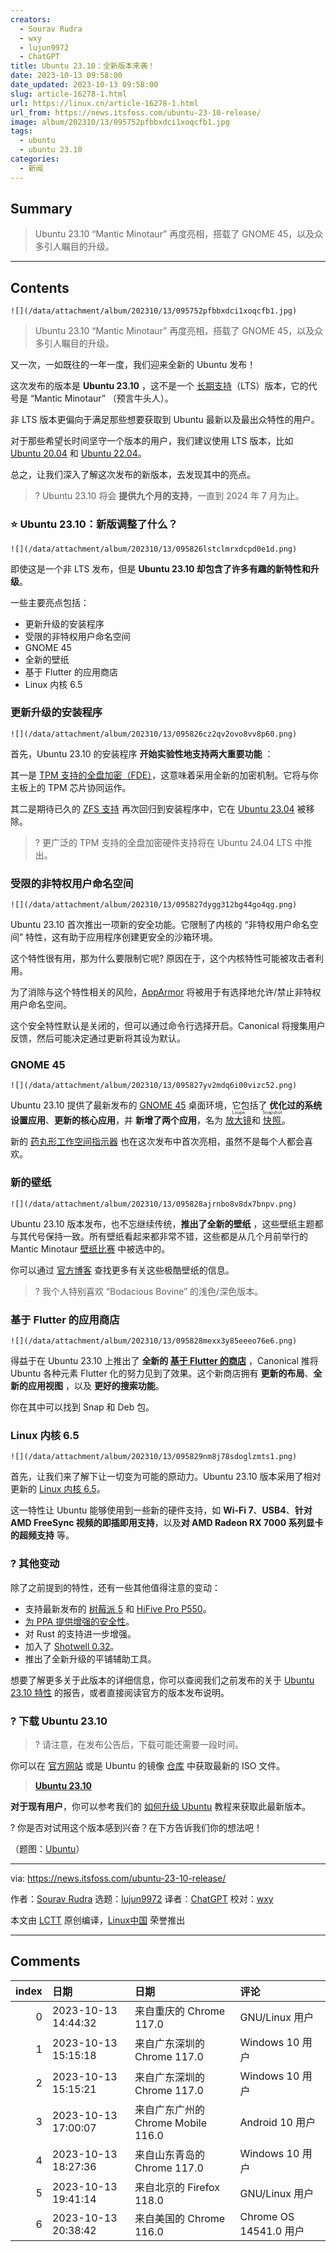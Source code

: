 ```yaml
---
creators:
  - Sourav Rudra
  - wxy
  - lujun9972
  - ChatGPT
title: Ubuntu 23.10：全新版本来袭！
date: 2023-10-13 09:58:00
date_updated: 2023-10-13 09:58:00
slug: article-16278-1.html
url: https://linux.cn/article-16278-1.html
url_from: https://news.itsfoss.com/ubuntu-23-10-release/
image: album/202310/13/095752pfbbxdci1xoqcfb1.jpg
tags:
  - ubuntu
  - ubuntu 23.10
categories:
  - 新闻
---
```


## Summary

> Ubuntu 23.10 “Mantic Minotaur” 再度亮相，搭载了 GNOME 45，以及众多引人瞩目的升级。

***

<!-- more -->

## Contents

`![](/data/attachment/album/202310/13/095752pfbbxdci1xoqcfb1.jpg)`

> 
> Ubuntu 23.10 “Mantic Minotaur” 再度亮相，搭载了 GNOME 45，以及众多引人瞩目的升级。
> 
> 
> 

又一次，一如既往的一年一度，我们迎来全新的 Ubuntu 发布！

这次发布的版本是 **Ubuntu 23.10** ，这不是一个 [长期支持](https://itsfoss.com/long-term-support-lts/)（LTS）版本，它的代号是 “Mantic Minotaur” （预言牛头人）。

非 LTS 版本更偏向于满足那些想要获取到 Ubuntu 最新以及最出众特性的用户。

对于那些希望长时间坚守一个版本的用户，我们建议使用 LTS 版本，比如 [Ubuntu 20.04](https://itsfoss.com/things-to-do-after-installing-ubuntu-20-04/) 和 [Ubuntu 22.04](https://itsfoss.com/ubuntu-22-04-release-features/)。

总之，让我们深入了解这次发布的新版本，去发现其中的亮点。

> 
> ? Ubuntu 23.10 将会 **提供九个月的支持**，一直到 2024 年 7 月为止。
> 
> 
> 

### ⭐ Ubuntu 23.10：新版调整了什么？

`![](/data/attachment/album/202310/13/095826lstclmrxdcpd0e1d.png)`

即使这是一个非 LTS 发布，但是 **Ubuntu 23.10 却包含了许多有趣的新特性和升级**。

一些主要亮点包括：

* 更新升级的安装程序
* 受限的非特权用户命名空间
* GNOME 45
* 全新的壁纸
* 基于 Flutter 的应用商店
* Linux 内核 6.5

### 更新升级的安装程序

`![](/data/attachment/album/202310/13/095826cz2qv2ovo8vv8p60.png)`

首先，Ubuntu 23.10 的安装程序 **开始实验性地支持两大重要功能** ：

其一是 [TPM 支持的全盘加密（FDE）](https://linux.cn/article-16187-1.html)，这意味着采用全新的加密机制。它将与你主板上的 TPM 芯片协同运作。

其二是期待已久的 [ZFS 支持](https://news.itsfoss.com/ubuntu-23-10-zfs/) 再次回归到安装程序中，它在 [Ubuntu 23.04](https://news.itsfoss.com/ubuntu-23-04-release/) 被移除。

> 
> ? 更广泛的 TPM 支持的全盘加密硬件支持将在 Ubuntu 24.04 LTS 中推出。
> 
> 
> 

### 受限的非特权用户命名空间

`![](/data/attachment/album/202310/13/095827dygg312bg44go4qg.png)`

Ubuntu 23.10 首次推出一项新的安全功能。它限制了内核的 “非特权用户命名空间” 特性，这有助于应用程序创建更安全的沙箱环境。

这个特性很有用，那为什么要限制它呢? 原因在于，这个内核特性可能被攻击者利用。

为了消除与这个特性相关的风险，[AppArmor](https://ubuntu.com/server/docs/security-apparmor) 将被用于有选择地允许/禁止非特权用户命名空间。

这个安全特性默认是关闭的，但可以通过命令行选择开启。Canonical 将搜集用户反馈，然后可能决定通过更新将其设为默认。 

### GNOME 45

`![](/data/attachment/album/202310/13/095827yv2mdq6i00vizc52.png)`

Ubuntu 23.10 提供了最新发布的 [GNOME 45](https://linux.cn/article-16215-1.html) 桌面环境，它包括了 **优化过的系统设置应用**、**更新的核心应用**，并 **新增了两个应用**，名为 <ruby> <a href="/article-15887-1.html">  放大镜 </a> <rt>  Loupe </rt></ruby> 和 <ruby> <a href="/article-15789-1.html">  快照 </a> <rt>  Snapshot </rt></ruby>。

新的 [药丸形工作空间指示器](https://news.itsfoss.com/gnome-activities-indicator/) 也在这次发布中首次亮相，虽然不是每个人都会喜欢。 

### 新的壁纸

`![](/data/attachment/album/202310/13/095828ajrnbo8v8dx7bnpv.png)`

Ubuntu 23.10 版本发布，也不忘继续传统，**推出了全新的壁纸** ，这些壁纸主题都与其代号保持一致。所有壁纸看起来都非常不错，这些都是从几个月前举行的 Mantic Minotaur [壁纸比赛](https://discourse.ubuntu.com/t/mantic-minotaur-23-10-wallpaper-competition/37235) 中被选中的。

你可以通过 [官方博客](https://ubuntu.com/blog/into-the-labyrinth) 查找更多有关这些极酷壁纸的信息。

> 
> ? 我个人特别喜欢 “Bodacious Bovine” 的浅色/深色版本。
> 
> 
> 

### 基于 Flutter 的应用商店

`![](/data/attachment/album/202310/13/095828mexx3y85eeeo76e6.png)`

得益于在 Ubuntu 23.10 上推出了 **全新的 [基于 Flutter 的商店](https://news.itsfoss.com/ubuntu-23-10-ubuntu-store/)** ，Canonical 推将 Ubuntu 各种元素 Flutter 化的努力见到了效果。这个新商店拥有 **更新的布局**、**全新的应用视图** ，以及 **更好的搜索功能**。

你在其中可以找到 Snap 和 Deb 包。

### Linux 内核 6.5

`![](/data/attachment/album/202310/13/095829nm8j78sdoglzmts1.png)`

首先，让我们来了解下让一切变为可能的原动力。Ubuntu 23.10 版本采用了相对更新的 [Linux 内核 6.5](https://news.itsfoss.com/linux-kernel-6-5-release/)。

这一特性让 Ubuntu 能够使用到一些新的硬件支持，如 **Wi-Fi 7**、**USB4**、**针对 AMD FreeSync 视频的即插即用支持**，以及**对 AMD Radeon RX 7000 系列显卡的超频支持** 等。

### ?️ 其他变动

除了之前提到的特性，还有一些其他值得注意的变动：

* 支持最新发布的 [树莓派 5](https://news.itsfoss.com/raspberry-pi-5/) 和 [HiFive Pro P550](https://www.sifive.com/boards/hifive-pro-p550)。
* [为 PPA 提供增强的安全性](https://news.itsfoss.com/ubuntu-23-10-ppa/)。
* 对 Rust 的支持进一步增强。
* 加入了 [Shotwell 0.32](https://gitlab.gnome.org/GNOME/shotwell/-/blob/master/NEWS)。
* 推出了全新升级的平铺辅助工具。

想要了解更多关于此版本的详细信息，你可以查阅我们之前发布的关于 [Ubuntu 23.10 特性](https://news.itsfoss.com/ubuntu-23-10/) 的报告，或者直接阅读官方的版本发布说明。

### ? 下载 Ubuntu 23.10

> 
> ? 请注意，在发布公告后，下载可能还需要一段时间。
> 
> 
> 

你可以在 [官方网站](https://ubuntu.com/download/desktop) 或是 Ubuntu 的镜像 [仓库](https://cdimage.ubuntu.com/ubuntu/releases/) 中获取最新的 ISO 文件。

> 
> **[Ubuntu 23.10](https://releases.ubuntu.com/23.10/)**
> 
> 
> 

**对于现有用户**，你可以参考我们的 [如何升级 Ubuntu](https://itsfoss.com/upgrade-ubuntu-to-newer-version/) 教程来获取此最新版本。

? 你是否对试用这个版本感到兴奋？在下方告诉我们你的想法吧！

（题图：[Ubuntu](https://ubuntu.com/blog/into-the-labyrinth)）

---

via: <https://news.itsfoss.com/ubuntu-23-10-release/>

作者：[Sourav Rudra](https://news.itsfoss.com/author/sourav/) 选题：[lujun9972](https://github.com/lujun9972) 译者：[ChatGPT](https://linux.cn/lctt/ChatGPT) 校对：[wxy](https://github.com/wxy)

本文由 [LCTT](https://github.com/LCTT/TranslateProject) 原创编译，[Linux中国](https://linux.cn/) 荣誉推出

***

## Comments

|   index | 日期                | 日期                                               | 评论                                                                                                                                                                |
|--------:|:--------------------|:---------------------------------------------------|:--------------------------------------------------------------------------------------------------------------------------------------------------------------------|
|       0 | 2023-10-13 14:44:32 | 来自重庆的 Chrome 117.0|GNU/Linux 用户             | 那又如何? apt 始终是异类，打死我，我都不用 ！                                                                                                                       |
|       1 | 2023-10-13 15:15:18 | 来自广东深圳的 Chrome 117.0|Windows 10 用户        | Ubuntu的界面是真丑，下不去手的那种，再加上新格式，无爱了                                                                                                            |
|       2 | 2023-10-13 15:15:21 | 来自广东深圳的 Chrome 117.0|Windows 10 用户        | Ubuntu的界面是真丑，下不去手的那种，再加上新格式，无爱了                                                                                                            |
|       3 | 2023-10-13 17:00:07 | 来自广东广州的 Chrome Mobile 116.0|Android 10 用户 | apt可不是异类，debian也在用，snap才是                                                                                                                               |
|       4 | 2023-10-13 18:27:36 | 来自山东青岛的 Chrome 117.0|Windows 10 用户        | 该吃药了吧，apt异类？我看你才是异类                                                                                                                                 |
|       5 | 2023-10-13 19:41:14 | 来自北京的 Firefox 118.0|GNU/Linux 用户            | 一升级很多插件就不能用了，比如非常好用的 hide top bar , 每次升级都这样，所以我开始用kde了                                                                           |
|       6 | 2023-10-13 20:38:42 | 来自美国的 Chrome 116.0|Chrome OS 14541.0 用户     | A vulnerability has been discovered in Debian's APT that allows easy lateral movement. This bug has been around for a long time and was only fixed a few years ago. |
